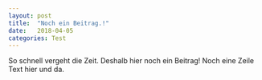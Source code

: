```yaml
---
layout: post
title:  "Noch ein Beitrag.!"
date:   2018-04-05 
categories: Test
---
```


So schnell vergeht die Zeit.
Deshalb hier noch ein Beitrag!
Noch eine Zeile Text hier und da.
